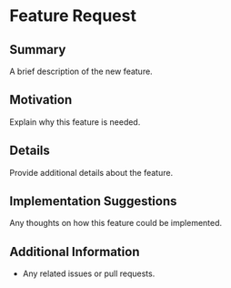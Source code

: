 # Feature Request

## Summary
A brief description of the new feature.

## Motivation
Explain why this feature is needed.

## Details
Provide additional details about the feature.

## Implementation Suggestions
Any thoughts on how this feature could be implemented.

## Additional Information
- Any related issues or pull requests.
